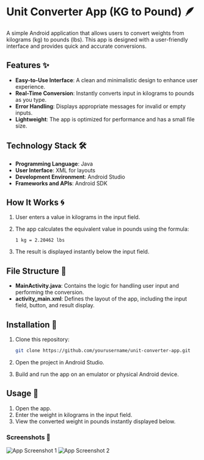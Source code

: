 # Unit Converter App (KG to Pound) 🪶

A simple Android application that allows users to convert weights from kilograms (kg) to pounds (lbs). This app is designed with a user-friendly interface and provides quick and accurate conversions.

## Features ✨

- **Easy-to-Use Interface**: A clean and minimalistic design to enhance user experience.
- **Real-Time Conversion**: Instantly converts input in kilograms to pounds as you type.
- **Error Handling**: Displays appropriate messages for invalid or empty inputs.
- **Lightweight**: The app is optimized for performance and has a small file size.

## Technology Stack 🛠️

- **Programming Language**: Java
- **User Interface**: XML for layouts
- **Development Environment**: Android Studio
- **Frameworks and APIs**: Android SDK

## How It Works 🌀

1. User enters a value in kilograms in the input field.
2. The app calculates the equivalent value in pounds using the formula:
   
   ```
   1 kg = 2.20462 lbs
   ```

3. The result is displayed instantly below the input field.

## File Structure 📁

- **MainActivity.java**: Contains the logic for handling user input and performing the conversion.
- **activity_main.xml**: Defines the layout of the app, including the input field, button, and result display.

## Installation 🚀

1. Clone this repository:

   ```bash
   git clone https://github.com/yourusername/unit-converter-app.git
   ```

2. Open the project in Android Studio.
3. Build and run the app on an emulator or physical Android device.

## Usage 📏

1. Open the app.
2. Enter the weight in kilograms in the input field.
3. View the converted weight in pounds instantly displayed below.


### Screenshots 📸

![App Screenshot 1](path-to-screenshot)
![App Screenshot 2](path-to-screenshot)
